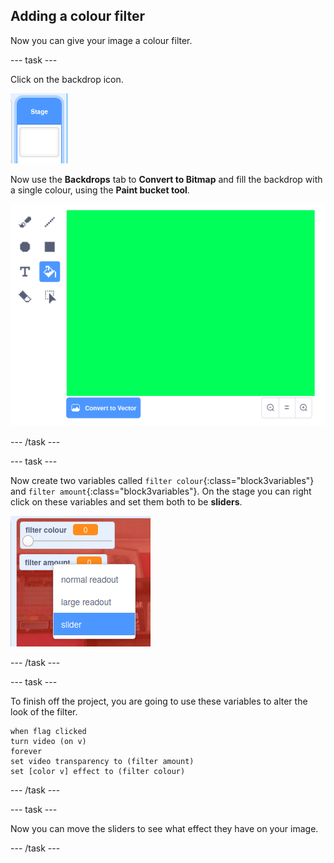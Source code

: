 ## Adding a colour filter

Now you can give your image a colour filter.

--- task ---

Click on the backdrop icon.

![image showing stage icon](images/stage.png)

Now use the **Backdrops** tab to **Convert to Bitmap** and fill the backdrop with a single colour, using the **Paint bucket tool**.

![image showing the filled in backdrop for the stage](images/paint-bucket.png)

--- /task ---

--- task ---

Now create two variables called `filter colour`{:class="block3variables"} and `filter amount`{:class="block3variables"}. On the stage you can right click on these variables and set them both to be **sliders**.

![image showing the variables being changed to sliders](images/sliders.png)

--- /task ---

--- task ---

To finish off the project, you are going to use these variables to alter the look of the filter.

~~~blocks3
when flag clicked
turn video (on v)
forever
set video transparency to (filter amount)
set [color v] effect to (filter colour)
~~~

--- /task ---

--- task ---

Now you can move the sliders to see what effect they have on your image.

--- /task ---




